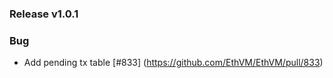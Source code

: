 ### Release v1.0.1

### Bug 
- Add pending tx table [#833] (https://github.com/EthVM/EthVM/pull/833)